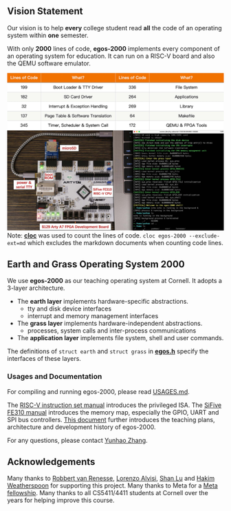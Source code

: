 ## Vision Statement

Our vision is to help **every** college student read **all** the code of an operating system within **one** semester.

With only **2000** lines of code, **egos-2000** implements every component of an operating system for education. 
It can run on a RISC-V board and also the QEMU software emulator.

![This is an image](references/screenshots/egos-2000.jpg)
Note: [**cloc**](https://github.com/AlDanial/cloc) was used to count the lines of code. `cloc egos-2000 --exclude-ext=md` which excludes the markdown documents when counting code lines.

## Earth and Grass Operating System 2000

We use **egos-2000** as our teaching operating system at Cornell. It adopts a 3-layer architecture.

* The **earth layer** implements hardware-specific abstractions.
    * tty and disk device interfaces
    * interrupt and memory management interfaces
* The **grass layer** implements hardware-independent abstractions.
    * processes, system calls and inter-process communications
* The **application layer** implements file system, shell and user commands.

The definitions of `struct earth` and `struct grass` in [**egos.h**](library/egos.h) specify the interfaces of these layers.

### Usages and Documentation

For compiling and running egos-2000, please read [USAGES.md](references/USAGES.md).

The [RISC-V instruction set manual](references/riscv-privileged-v1.10.pdf) introduces the privileged ISA.
The [SiFive FE310 manual](references/sifive-fe310-v19p04.pdf) introduces the memory map, especially the GPIO, UART and SPI bus controllers.
[This document](references/README.md) further introduces the teaching plans, architecture and development history of egos-2000.

For any questions, please contact [Yunhao Zhang](https://dolobyte.net/).

## Acknowledgements

Many thanks to [Robbert van Renesse](https://www.cs.cornell.edu/home/rvr/), [Lorenzo Alvisi](https://www.cs.cornell.edu/lorenzo/), [Shan Lu](https://people.cs.uchicago.edu/~shanlu/) and [Hakim Weatherspoon](https://www.cs.cornell.edu/~hweather/) for supporting this project.
Many thanks to Meta for a [Meta fellowship](https://research.facebook.com/fellows/zhang-yunhao/).
Many thanks to all CS5411/4411 students at Cornell over the years for helping improve this course.

